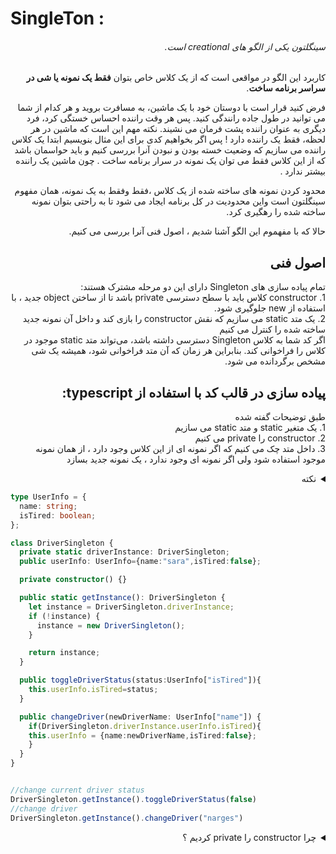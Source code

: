 <h1>SingleTon : </h1>
<div dir="rtl">
<h6>سینگلتون یکی از الگو های creational است. </h6>
<p> کاربرد این الگو در مواقعی است که از یک کلاس خاص بتوان <strong>فقط یک نمونه یا شی در سراسر برنامه ساخت</strong>.</p>
<p> فرض کنید قرار است با دوستان خود با یک ماشین، به مسافرت بروید و هر کدام از شما می توانید در طول جاده رانندگی کنید. پس هر وقت راننده احساس خستگی کرد، فرد دیگری به عنوان راننده پشت فرمان می نشیند. نکته مهم این است که ماشین در هر لحظه، فقط یک راننده دارد ! پس اگر بخواهیم کدی برای این مثال بنویسیم ابتدا یک کلاس راننده می سازیم که وضعیت خسته بودن و نبودن آنرا بررسی کنیم و باید حواسمان باشد که از این کلاس فقط می توان یک نمونه در سرار برنامه ساخت . چون ماشین یک راننده بیشتر ندارد  .
</p>
<p>محدود کردن نمونه های ساخته شده از یک کلاس ،فقط وفقط به یک نمونه، همان مفهوم سینگلتون است واین محدودیت در کل برنامه ایجاد می شود تا به راحتی بتوان نمونه ساخته شده را رهگیری کرد.</p>
<p>حالا که با مفهموم این الگو آشنا شدیم ، اصول فنی آنرا بررسی می کنیم.</p>
</div>
<div dir="rtl">
<h2>اصول فنی</h2>
تمام پیاده سازی های Singleton دارای این دو مرحله مشترک هستند:
<div dir="rtl">
 1. constructor کلاس باید با سطح دسترسی private باشد تا  از ساختن object  جدید ، با استفاده از new  جلوگیری شود.
 <br/>
 2. یک متد static می سازیم که نقش constructor را بازی کند و داخل آن نمونه جدید ساخته شده را کنترل می کنیم
</div>
اگر کد شما به کلاس Singleton دسترسی داشته باشد، می‌تواند متد static موجود در کلاس را فراخوانی کند. بنابراین هر زمان که آن متد فراخوانی شود، همیشه یک شی مشخص برگردانده می شود.
</div>
<div>
<h2 dir="rtl"> پیاده سازی در قالب کد با استفاده از typescript:</h2>

<p dir="rtl">
طبق توضیحات گفته شده 
<br/>
1. یک متغیر static  و متد static می سازیم
<br/>
2. constructor را private می کنیم
<br/>
3. داخل متد چک می کنیم که اگر نمونه ای از این کلاس وجود دارد ، از همان نمونه موجود استفاده شود ولی اگر نمونه ای وجود ندارد ، یک نمونه جدید بسازد
</p>

<details dir="rtl">
  <summary >نکته</summary>
<strong>
 متغیر باید static باشد تا داخل متد static  به آن دسترسی داشته باشیم 
</strong>
</details>


```typescript
type UserInfo = {
  name: string;
  isTired: boolean;
};

class DriverSingleton {
  private static driverInstance: DriverSingleton;
  public userInfo: UserInfo={name:"sara",isTired:false};

  private constructor() {}

  public static getInstance(): DriverSingleton {
    let instance = DriverSingleton.driverInstance;
    if (!instance) {
      instance = new DriverSingleton();
    }

    return instance;
  }

  public toggleDriverStatus(status:UserInfo["isTired"]){
    this.userInfo.isTired=status;
  }

  public changeDriver(newDriverName: UserInfo["name"]) {
    if(DriverSingleton.driverInstance.userInfo.isTired){
    this.userInfo = {name:newDriverName,isTired:false};
    }
  }
}


//change current driver status
DriverSingleton.getInstance().toggleDriverStatus(false)
//change driver 
DriverSingleton.getInstance().changeDriver("narges")

```
</div>
<details>
  <summary dir="rtl">چرا constructor را  private  کردیم ؟</summary>
<p dir="rtl">
اگر constructor بدون سطح دسترسی private باشد ، در هر جایی از کد ، می توانیم نمونه جدیدی به وسیله کلمه کلیدی new  بسازیم اما اگر آنرا private  کنیم امکان رخ دادن این اشتباه غیر ممکن خواهد شد
</p>

### get error :
  ```typescript
type UserInfo = {
    name: string;
    isTired: boolean;
};

class DriverSingleton {
    private constructor() {}
    .
    .
    .
} 

//error : Constructor of class 'DriverSingleton' is private and only accessible within the class declaration.
const createNewDriver=new DriverSingleton()
  ```
</details>

